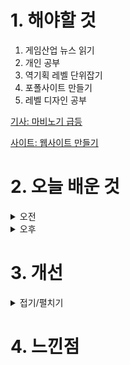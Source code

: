 
# 1. 해야할 것

1. 게임산업 뉴스 읽기 
2. 개인 공부  
3. 역기획 레벨 단위잡기
4. 포폴사이트 만들기
5. 레벨 디자인 공부

[기사: 마비노기 급등](https://www.gamemeca.com/view.php?gid=1749380)

[사이트: 웹사이트 만들기](https://support.google.com/sites/answer/98081?hl=ko)


# 2. 오늘 배운 것

<details>
<summary>오전</summary>

## 오늘의 뉴스
![image](https://github.com/JM94Ent/TIL-WIL/assets/143363550/3aa33a45-2242-4968-9f63-5e684b16022b)
```
마비노기 20주년
중학생일때 사람들과 소통하면서 플레이하는게 어떤 재미를 주는지를 알게 해준 게임.
마비노기는 그래픽과 감성이 파스텔이라는 색이 게임이 된다면 이렇게 될 것 같은 게임이었다.
20주년을 맞이해 이벤트를 한다고 하니 나처럼 옛날 생각에 잠겨서 다시 시작하는 사람이 많은 것 같다.
```


■ 인티 크리에이츠, 액션 어드벤처 '구혼의 쿠온' 패키지 정식 발매
일본의 게임 제작사 'INTI CREATES(인티 크리에이츠)'는 '코멧소프트'와 협력해 Nintendo Switch™, PlayStation®5전용 액션 어드벤처 게임 "구혼의 쿠온" 패키지 버전을 5월 30일(목) 금일 정식 발매했다고 전했습니다. "구혼의 쿠온"은 현세에서의 죽음으로 명계에서 눈을 뜬 고양이 '쿠온'이 현세로 다시 돌아가기 위해 가혹한 명계를 여행하는 '종이 인형극'스타일의 2D 횡스크롤 액션 게임입니다.

■ 신작 턴제 전술 게임 ‘케이프’ 30일 정식 출시
데달릭 엔터테인먼트와 스핏파이어 인터랙티브는 오늘 새로운 턴제 슈퍼히어로 전략 게임인 '케이프'를 PC, 닌텐도 스위치, 플레이스테이션 4&5, 엑스박스 시리즈 X|S, 엑스박스 원에서 정식 출시했습니다. 이제 플레이어는 영웅들의 능력을 사용한 전술을 통해 악당의 계략을 물리치고 킹 시티를 구원할 수 있습니다.

■ [이슈] 리니지2M 프로모션 소송, 유저 측 '패소' 
리니지2M 유저 381명이 엔씨소프트를 상대로 제기한 '프로모션 의혹' 소송에서 패했습니다. 지난 2022년 9월 리니지2M 유저는 "엔씨가 표면적으로는 경쟁구도의 게임에서 게임사가 특정 세력에 광고를 집행하고 이를 유저들에게 알리지 않음으로 과도한 과금을 유도했고, 그것이 결과적으로 유저들의 피해로 이어졌다"라 주장하며 소송을 제기했었습니다. 

■ 지엠스토어, 동양 신화 MMORPG ‘승선전’ 30일 정식 출시
지엠스토어(GMSTORE)는 자사가 서비스하는 신작 모바일 게임 '승선전'을 5월 30일에 정식 출시했다고 발표했습니다. 이번 정식 출시에 맞춰 지엠스토어는 풍성한 혜택을 제공하는 다양한 이벤트를 준비했습니다.

■ 넷이즈 신작 '원스 휴먼' 2024 서머 게임 페스트 참가
넷이즈게임즈(나스닥 상장 코드: NTES, 홍콩 증권거래소 상장 코드: 9999)는 자사가 서비스 예정인 글로벌 기대작 '원스 휴먼(Once Human)'이 '2024 서머 게임 페스트(2024 Summer Game Fest)'에 참가한다고 30일 밝혔습니다. '원스 휴먼'은 '서머 게임 페스트 플레이 데이즈'를 통해 가장 최신 버전의 게임을 현장에서 시연할 수 있도록 하고, 개발팀과의 인터뷰 등을 통해 다양한 게임 상세 정보를 공개할 계획입니다.

■ XPLA, 일본 블록체인 시장 특화된 레이어2 체인 ‘XPLA Verse’ 가동
글로벌 블록체인 메인넷 XPLA는 일본의 대표적인 블록체인 프로젝트 '오아시스(Oasys)'와 협력해 레이어2 체인 'XPLA Verse(엑스플라 버스)'를 구축하고, 현지 시장 진출을 본격화한다고 30일 밝혔습니다. XPLA는 일본 현지 에 최적화된 'XPLA Verse'를 가동함으로써 차별화된 웹3 게임 경험을 제공합니다.

■ 브롤스타즈 이후 5년, 신작 '스쿼드 버스터즈’ 출시 
10대 게이머들의 절대적인 지지를 받는 액션 게임 '브롤스타즈'의 개발사 슈퍼셀이 신작을 선보입니다. 스쿼드 버스터즈를 공개한 슈퍼셀은 "캐주얼 플레이어는 물론 더 격렬하고 경쟁적인 플레이를 원하는 게이머까지, 모바일 기기를 소유하고 있다면 누구나 즐길 수 있는 직관적이고 포괄적인 게임 경험을 제공할 것"이라는 포부를 전했습니다.

■ 소니도 게임 공개한다, 31일 '스테이트 오브 플레이' 
소니가 약 4개월 만에 자사 온라인 쇼케이스 스테이트 오브 플레이(State of Play)를 선보입니다. 소니 인터랙티브 엔터테인먼트의 콘텐츠 커뮤니케이션 시니어 디렉터 시드 슈만은 29일 올해 세 번째 스테이트 오브 플레이 를 현지 시각으로 30일 진행한다고 밝혔습니다.

■ 우리 게임, 아랍에미리트(UAE)로 진출한다
대통령실이 29일 우리나라와 아랍에미리트(UAE) 간의 포괄적경제동반자협정(CEPA)를 체결했다고 밝혔습니다. 한-UAE CEPA는 작년 1월 윤석열 대통령의 UAE 국빈 방문을 계기로 본격 추진되었고, 양국 정부 간 집중적인 협상 을 거쳐 작년 10월 타결됐습니다.

■ 환원 개발사의 도교펑크 액션, '나인 솔즈' 출시 
그들이 기존과는 완전히 새로운 2D 소울라이크 액션으로 팬들을 찾습니다. 레드캔들게임즈는 5월 29일 2D 액션 플랫포머 '나인 솔즈(Nine Sols)'를 정식 출시했습니다.

■ 명조: 워더링 웨이브, 구글플레이 매출 5위 달성 
쿠로 게임즈의 오픈월드 신작, '명조: 워더링 웨이브'가 출시 6일 만에 구글플레이 매출 5위를 달성했습니다. '명조: 워더링 웨이브'는 쿠로게임즈 특유의 색채와 그래픽, 빠르게 벽타기로 오르고 활강하는 호쾌한 필드 이동과 '퍼니싱: 그레이 레이븐'부터 갈고 닦은 태그 액션을 선보이는 오픈월드 RPG 신작입니다.

■ '현재 개발자 0명', 긴 여정 끝낸 사이버펑크2077 
부침을 겪었고 끝내는 스팀 '압도적으로 긍정적' 평가까지 일궈낸 '사이버펑크2077'의 여정이 끝납니다. CD 프로젝트는 현지 시각으로 5월 28일 2024년 1분기 실적 발표를 통해 진행 중인 프로젝트에 투입 중인 개발자 인원을 공개했습니다. 이 중 지난 2월 말까지 남아있던 '사이버펑크2077'의 개발 인원은 이제 더는 남지 않은 것으로 나타났습니다.

■ 스마일게이트, 국립문화유산연구원과 후원 협약 체결
스마일게이트는 국립문화유산연구원과 대전시 유성구 국립문화유산연구원 창산관에서 '문화유산 보존 및 활용 지원'을 위한 후원 협약을 체결했다고 29일(수) 밝혔습니다. 스마일게이트와 국립문화유산연구원은 이번 협약으 로 '문화유산 보존 및 활용 후원금을 통한 국가유산 보호와 역사문화 가치 증진'과 '지속가능한 국가유산의 조사 및 연구 성과 확산'을 위한 상호 협력을 약속했습니다.

■ '전생슬 템페스트 스토리즈', 다운로드 버전 예약 판매 개시
반다이남코 엔터테인먼트 코리아(지사장 장태근)는 PlayStation5, PlayStation4, Xbox Series X|S, Xbox One, STEAM용 '전생했더니 슬라임이었던 건에 대하여 템페스트 스토리즈'(한국어판)의 다운로드 버전 예약 판매를 시 작했다고 발표했습니다. 한편, 반다이남코 엔터테인먼트는 이번 다운로드 버전 예약 판매와 함께 '전생했더니 슬라임이었던 건에 대하여 템페스트 스토리즈'의 게임 내 '오프닝 애니메이션'을 공개했습니다.

■ 김용하 PD "블루 아카이브 개발직무로 복귀, 리더십 재편"
김용하 PD 이후 차민서 PD, 박병림 PD가 바통을 이어받아 직무를 수행해왔으나 이제 자신이 다시 그 자리로 돌아오게 됐다며 블루 아카이브 개발 PD로 복귀를 선언했습니다. 그간 블루 아카이브의 기틀을 마련하고 이끌기 위해 혼신을 다한 기존 리더진에게 감사의 말을 전하는 한편, 신임 디렉터로 부임할 3명을 소개했습니다.

■ 게임 음악 지휘자 진솔, 제 15회 홍진기 창조인상 수상
게임 음악 전문 공연 플랫폼 '플래직'을 이끄는 진솔 지휘자가 제 15회 홍진기 창조인상 문화예술 부문 수상자로 선정됐습니다. 문화예술 부문 수상자로 선정된 지휘자 진솔은 고전음악부터 현대음악, 게임음악 오케스트라  공연까지 다양한 무대에서 활약을 펼치고 있습니다.

■ '에버소울', 일본 출시와 함께 구글 인기 1위 기록
카카오게임즈(대표 한상우)가 29일, 나인아크(대표 이건)가 개발한 모바일 수집형 RPG '에버소울'의 일본 정식 서비스를 시작한다고 밝혔습니다. 오는 7월 3일까지 카카오게임즈는 '에버소울' 일본 서비스에 접속한 이용자를 대상으로 에픽 정령 '캐서린', 인게임 재화 등 사전등록 보상을 제공합니다.

■ 검은사막, 블소2 중국 진출 카운트다운, '스파크 2024' 
텐센트는 28일, 자사의 신작 라인업을 발표하는 온라인 컨퍼런스 '스파크 2024'을 진행했습니다. 신작 라인업 공개에 앞서 텐센트는 왕자영요, 화평정영, 크로스파이어, 던전앤파이터, 던전앤파이터 모바일, 로스트아크, 메 이플스토리M, 쿠키런 킹덤 등 자사가 기존에 중국에서 서비스하는 게임의 최근 업데이트 및 PV를 공개했습니다.

■ LCK, 6월 29일 T1 VS KT전 'T1 홈그라운드'로 편성
LCK가 2021년 프랜차이즈 시스템 도입 이후 처음으로 정규 리그 경기를 별도 경기장에서 특정 팀의 홈 경기 형태로 경기를 치릅니다. '리그 오브 레전드(LoL)' 이스포츠의 한국 프로 리그를 주최하는 리그 오브 레전드 챔피언스 코리아(대표 오상헌, 이하 'LCK')는 오는 6월 29일(토) 예정된 2024 LCK 서머 3주 차 T1과 kt 롤스터의 경기를 경기도 고양시 일산서구에 위치한 고양 소노 아레나에서 치르기로 했다고 밝혔습니다.

■ '레이븐2', 29일 오후 8시 정식 출시 
넷마블(대표 권영식, 김병규)은 블록버스터 신작 MMORPG '레이븐2'를 29일 오후 8시에 국내 정식 출시했다고 29일 밝혔습니다. 또 넷마블의 모바일 리모트 서비스인 '넷마블 커넥트' 앱도 제공해 넷마블 런처를 활용해 PC에서 실행 중인 '레이븐2'를 원격으로 플레이할 수 있습니다.

■ 펄어비스 '검은사막', 텐센트가 중국 서비스 맡는다
펄어비스(대표 허진영)가 중국 최대 게임사 '텐센트(Tencent)'와 손잡고 '검은사막' 중국 서비스를 준비합니다. 텐센트는 28일 열린 게임 컨퍼런스 'SPARK 2024'에서 '검은사막'을 공식 소개했습니다.

■ 위메이드플레이, '애니팡 매치라이크' 일본 출시
위메이드플레이(대표 이호대)가 신작 모바일게임 '애니팡 매치라이크'를 일본 시장에 출시했다고 29일 밝혔습니다. 위메이드플레이는 대만에 이은 '애니팡 매치라이크'의 일본 출시가 게임에 대한 글로벌 경쟁력의 시험대가 될 것으로 전망하고 있습니다.

■ '몬스터헌터 스토리즈 1+2 더블팩', 30일 예약판매 시작
게임피아㈜(대표 정종헌)는 CAPCOM ASIA와 협력하여, RPG 게임 '몬스터헌터 스토리즈'와 '몬스터헌터 스토리즈 2 파멸의 날개' 및 추가 보너스 콘텐츠로 구성된 합본 제품인 Nintendo Switch '몬스터헌터 스토리즈 1+2 더블 팩' 패키지 제품의 선주문판매를 5월 30일부터 시작한다고 밝혔습니다. '몬스터헌터 스토리즈' 시리즈는 몬스터와 인연을 맺고 공존하는 '몬스터 라이더'가 되어 개성 넘치는 다양한 몬스터 '동료몬'을 동료로 삼으며 모험을 떠날 수 있는 RPG 게임으로, 액션 게임에 서툴러도 게임을 즐길 수 있도록 턴제 커맨드 배틀 시스템이 적용되어 있습니다.

■ [이슈] 공정위, 크래프톤-컴투스 상대로 '확률' 현장조사 
공정거래위원회가 크래프톤, 컴투스를 대상으로 확률형 아이템 현장 조사에 나섰습니다. 지난 28일부터 공정위는 크래프톤의 '배틀그라운드', 컴투스의 '스타시드: 아스니아 트리거' 내 확률형 아이템 관련 민원을 받고 회사를 조사 중입니다.

■ 라이엇, '페이커' 전설의 전당 상세 콘텐츠 공개 
라이엇 게임즈가 29일 '리그 오브 레전드' e스포츠 선수 '페이커' 이상혁(이하 페이커)의 업적을 기리는 '전설의 전당' 상세 콘텐츠를 공개했습니다. 플레이어는 페이커가 제작에 참여한 '아리'와 '르블랑'의 신규 스킨과 페이커의 별명인 '불사대마왕'을 상징하는 요소가 가미된 ▲비주얼 효과 ▲아이콘 ▲감정표현 등 다양한 콘텐츠를 즐길 수 있습니다.

■ 젤다의 전설이 9월 1일, 레고로 나온다
레고그룹(LEGO Group)이 닌텐도의 메가 히트 비디오 게임인 '젤다의 전설' 테마 신제품에 대한 사전예약 판매를 진행합니다. 총 2,500개 브릭으로 게임 속 거대한 나무 캐릭터인 데크나무를 '젤다의 전설' 시리즈의 두 가지 타이틀인 '브레스 오브 더 와일드'와 '시간의 오카리나'에 등장하는 모습으로 바꿔 조립할 수 있습니다.

■ 슈퍼플래닛, 방치형 RPG '딜루전: 그림자 영웅단' 사전예약 개시
글로벌 게임 퍼블리셔 슈퍼플래닛은 27일, 오버독스가 개발하고 자사에서 퍼블리싱하는 모바일 방치형 전략 RPG <딜루전: 그림자 영웅단>의 사전 예약을 개시한다고 발표했습니다. <딜루전: 그림자 영웅단>은 타락한 주술사 의 저주로부터 첨탑을 구하기 위해 용감한 영웅들이 떠나는 여정을 그린 모바일 방치형 전략 rpg입니다.

■ 결국 콜옵도, 게임패스 확정 '블랙옵스6' 연말 출시 
MS 게이밍이 그간 신빙성 높은 이들의 입을 통해 루머 이상의 무언가로 떠돌던 콜 오브 듀티의 Xbox 게임패스 데이원 카드를 마침내 꺼내 들었습니다. MS 게이밍은 제니맥스 & 베데스다 소프트웍스, 그리고 그간 인수 합병을 통해 다양한 중견 개발사를 Xbox 스튜디오 편입시켰습니다.

■ 기습 숭배 명소, 29일 '페이커 신전' 열린다 
5월 29일, LoL 월드 챔피언십 기간 동안 다양한 이벤트가 진행되었던 '하이커 그라운드'가 '페이커' 이상혁 선수의 전설의 전당 입성을 축하하는 특별한 장소인 '페이커 신전(FAKER TEMPLE)'으로 꾸며집니다. 기습 숭배를 참지 못하는 이들을 위한 특별한 성지가 될 '페이커 신전'은 다가오는 5월 29일부터 6월 16일까지 약 3주가량 운영되며, 건물 전체가 이상혁 선수의 전설의 전당 헌액을 기념하는 내용으로 꾸며질 예정입니다.

■ 300만 장 팔린 드래곤즈 도그마2. 평가는 여전히 '복합적' 
캡콤이 RE 엔진을 활용하여 만든 오픈월드 ARPG '드래곤즈 도그마2'가 판매량 300만 장을 달성했습니다. 캡콤이 지난 3월에 사과문을 공개하며 약속했듯 드래곤즈 도그마2 개발팀은 초반의 부정적 이슈들을 바로잡기 위해 여전히 월 2회 수준의 업데이트를 꾸준히 이어오고 있으며, 지난 4월 25일에 적용된 업데이트에서는 많은 유저들의 원성을 샀던 '용내림' 이슈에 대한 대대적인 패치가 이뤄지기도 했습니다.

■ 2D 횡스크롤 액션 게임 '저스트엑스' 스팀 출시
포스트 아포칼립스 온라인 액션 게임 '크로스아웃'을 개발한 타르젬 게임즈와 슈퍼갤럭틱 게임데브(Supergalactic Gamedev) 팀이 2D 횡스크롤 액션 게임 '저스트엑스'(JustAxe)를 스팀에 27일 출시했습니다. 먼 미래의 지구 를 배경으로 하는 '저스트엑스'는 산과 그림 같은 집, 송전탑 뒤편 숲 속에 숨어 있는 작은 마을이 다른 세계에서 온 신비한 생명체의 침입으로 마을의 평온은 깨졌습니다.
</details>


<details>
<summary>오후</summary>

## 포폴사이트 만드는 법
</details>




# 3. 개선


<details>
<summary>접기/펼치기</summary>


</details>



# 4. 느낀점


